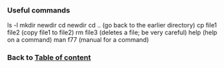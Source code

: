 ### Useful commands
ls -l
mkdir newdir
cd newdir
cd .. (go back to the earlier directory)
cp file1 file2 (copy file1 to file2)
rm file3 (deletes a file; be very careful)
help (help on a command)
man f77 (manual for a command)

### Back to [Table of content](https://chongchong8.github.io/home/)
